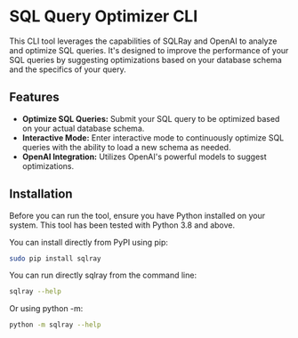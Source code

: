 # SQL Query Optimizer CLI

This CLI tool leverages the capabilities of SQLRay and OpenAI to analyze and optimize SQL queries. It's designed to improve the performance of your SQL queries by suggesting optimizations based on your database schema and the specifics of your query.

## Features

- **Optimize SQL Queries:** Submit your SQL query to be optimized based on your actual database schema.
- **Interactive Mode:** Enter interactive mode to continuously optimize SQL queries with the ability to load a new schema as needed.
- **OpenAI Integration:** Utilizes OpenAI's powerful models to suggest optimizations.

## Installation

Before you can run the tool, ensure you have Python installed on your system. This tool has been tested with Python 3.8 and above.

You can install directly from PyPI using pip:

```bash
sudo pip install sqlray
```

You can run directly sqlray from the command line:

```bash
sqlray --help
```

Or using python -m:

```bash
python -m sqlray --help
```